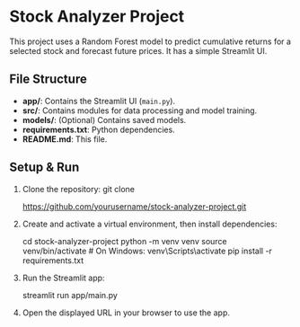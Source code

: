 # Stock Analyzer Project

This project uses a Random Forest model to predict cumulative returns for a selected stock and forecast future prices. It has a simple Streamlit UI.

## File Structure

- **app/**: Contains the Streamlit UI (`main.py`).
- **src/**: Contains modules for data processing and model training.
- **models/**: (Optional) Contains saved models.
- **requirements.txt**: Python dependencies.
- **README.md**: This file.

## Setup & Run

1. Clone the repository: git clone 
    
    https://github.com/yourusername/stock-analyzer-project.git

2. Create and activate a virtual environment, then install dependencies:

    cd stock-analyzer-project python -m venv venv source venv/bin/activate # On Windows: venv\Scripts\activate pip install -r requirements.txt


3. Run the Streamlit app:

    streamlit run app/main.py


4. Open the displayed URL in your browser to use the app.




